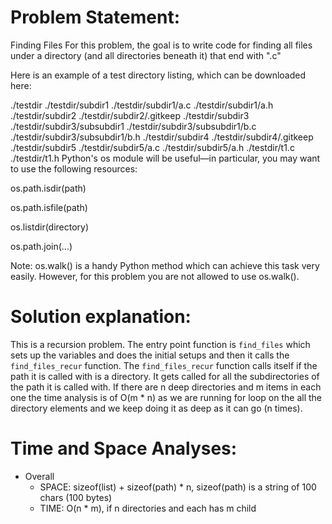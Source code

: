 # Problem Statement:
Finding Files
For this problem, the goal is to write code for finding all files under a directory (and all directories beneath it) that end with ".c"

Here is an example of a test directory listing, which can be downloaded here:

./testdir
./testdir/subdir1
./testdir/subdir1/a.c
./testdir/subdir1/a.h
./testdir/subdir2
./testdir/subdir2/.gitkeep
./testdir/subdir3
./testdir/subdir3/subsubdir1
./testdir/subdir3/subsubdir1/b.c
./testdir/subdir3/subsubdir1/b.h
./testdir/subdir4
./testdir/subdir4/.gitkeep
./testdir/subdir5
./testdir/subdir5/a.c
./testdir/subdir5/a.h
./testdir/t1.c
./testdir/t1.h
Python's os module will be useful—in particular, you may want to use the following resources:

os.path.isdir(path)

os.path.isfile(path)

os.listdir(directory)

os.path.join(...)

Note: os.walk() is a handy Python method which can achieve this task very easily. However, for this problem you are not allowed to use os.walk().

# Solution explanation:
This is a recursion problem.
The entry point function is `find_files` which sets up the variables and does the initial setups and then it calls the `find_files_recur` function.
The `find_files_recur` function calls itself if the path it is called with is a directory. It gets called for all the subdirectories of the path it is called with.
If there are n deep directories and m items in each one the time analysis is of O(m * n) as we are running for loop on the all the directory elements and we keep doing it as deep as it can go (n times).


# Time and Space Analyses:
- Overall
    - SPACE:  sizeof(list) + sizeof(path) * n,     sizeof(path) is a string of 100 chars (100 bytes)
    - TIME:   O(n * m),      if n directories and each has m child
